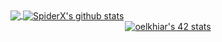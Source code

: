   
</div>
 <a href="https://github.com/alifertah">
  <img align="center" src="https://github-readme-stats.vercel.app/api/top-langs/?username=alifertah&theme=light" />
</a>
<a href="https://github.com/hamza-ezzahiry">
 <img align="center" src="https://github-readme-stats.vercel.app/api?username=alifertah&show_icons=true&theme=light&line_height=40" alt="SpiderX's github stats"/>
</a>
 </div>

<div align="center">
<a href="https://github.com/oakoudad/badge42"><img src="https://badge.mediaplus.ma/greenbinary/oelkhiar" alt="oelkhiar's 42 stats" /></a> 
 <div align="center">


